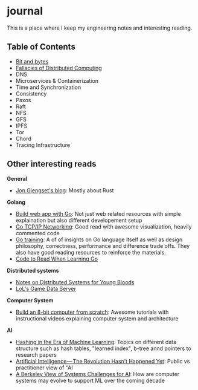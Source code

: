 # journal

This is a place where I keep my engineering notes and interesting reading.

## Table of Contents

- [Bit and bytes](bits.md)
- [Fallacies of Distributed Computing](fallacies.md)
- DNS
- Microservices & Containerization
- Time and Synchronization
- Consistency
- Paxos
- Raft
- NFS
- GFS
- IPFS
- Tor
- Chord
- Tracing Infrastructure

## Other interesting reads

**General**
- [Jon Gjengset's blog](https://thesquareplanet.com/blog/): Mostly about Rust

**Golang**
- [Build web app with Go](https://astaxie.gitbooks.io/build-web-application-with-golang/en/): Not just web related resources with simple explaination but also different developement setup
- [Go TCP/IP Networking](https://appliedgo.net/networking/): Good read with awesome visualization, heavily commented code
- [Go training](https://github.com/ardanlabs/gotraining): A of of insights on Go language itself as well as design philosophy, correctness, performance and difference trade offs. They also have good reading resources to reinforce the materials.
- [Code to Read When Learning Go](https://www.somethingsimilar.com/2013/12/26/code-to-read-when-learning-go/)

**Distributed systems**
- [Notes on Distributed Systems for Young Bloods](https://www.somethingsimilar.com/2013/01/14/notes-on-distributed-systems-for-young-bloods/)
- [LoL's Game Data Server](https://engineering.riotgames.com/news/game-data-server)

**Computer System**
- [Build an 8-bit computer from scratch](https://eater.net/8bit/): Awesome tutorials with instructional videos explaining computer system and architecture

**AI**
- [Hashing in the Era of Machine Learning](https://blog.bradfieldcs.com/an-introduction-to-hashing-in-the-era-of-machine-learning-6039394549b0): Topics on different data structure such as hash tables, "learned index", b-tree annd pointers to research papers
- [Artificial Intelligence — The Revolution Hasn’t Happened Yet](https://medium.com/@mijordan3/artificial-intelligence-the-revolution-hasnt-happened-yet-5e1d5812e1e7): Public vs practitioner view of "AI
- [A Berkeley View of Systems Challenges for AI](https://www2.eecs.berkeley.edu/Pubs/TechRpts/2017/EECS-2017-159.pdf): How are computer systems may evolve to support ML over the coming decade
